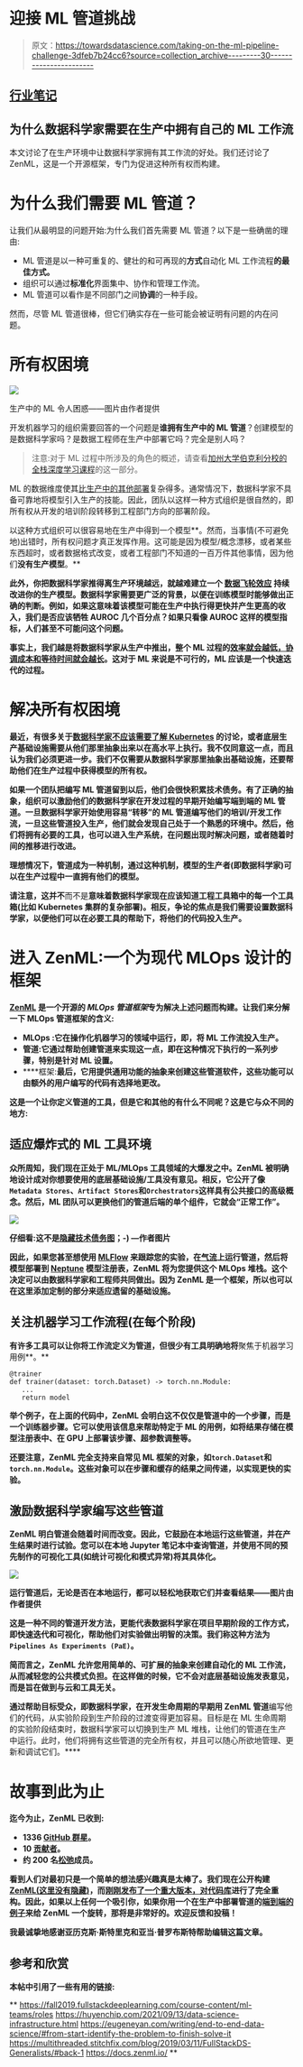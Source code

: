 # 迎接 ML 管道挑战

> 原文：<https://towardsdatascience.com/taking-on-the-ml-pipeline-challenge-3dfeb7b24cc6?source=collection_archive---------30----------------------->

## [行业笔记](https://towardsdatascience.com/tagged/notes-from-industry)

## 为什么数据科学家需要在生产中拥有自己的 ML 工作流

本文讨论了在生产环境中让数据科学家拥有其工作流的好处。我们还讨论了 ZenML，这是一个开源框架，专门为促进这种所有权而构建。

# 为什么我们需要 ML 管道？

让我们从最明显的问题开始:为什么我们首先需要 ML 管道？以下是一些确凿的理由:

*   ML 管道是以一种可重复的、健壮的和可再现的**方式**自动化 ML 工作流程**的最佳方式。**
*   组织可以通过**标准化**界面集中、协作和管理工作流。
*   ML 管道可以看作是不同部门之间**协调**的一种手段。

然而，尽管 ML 管道很棒，但它们确实存在一些可能会被证明有问题的内在问题。

# 所有权困境

![](img/bf4644da2b3f156eb38fe1586c09ccbe.png)

生产中的 ML 令人困惑——图片由作者提供

开发机器学习的组织需要回答的一个问题是**谁拥有生产中的 ML 管道**？创建模型的是数据科学家吗？是数据工程师在生产中部署它吗？完全是别人吗？

> 注意:对于 ML 过程中所涉及的角色的概述，请查看[加州大学伯克利分校的全栈深度学习课程](https://fall2019.fullstackdeeplearning.com/course-content/ml-teams/roles)的这一部分。

ML 的数据维度使其[比生产中的其他部署](https://research.google/pubs/pub46555/)复杂得多。通常情况下，数据科学家不具备可靠地将模型引入生产的技能。因此，团队以这样一种方式组织是很自然的，即所有权从开发的培训阶段转移到工程部门方向的部署阶段。

以这种方式组织可以很容易地在生产中得到一个模型**。然而，当事情(不可避免地)出错时，所有权问题才真正发挥作用。这可能是因为模型/概念漂移，或者某些东西超时，或者数据格式改变，或者工程部门不知道的一百万件其他事情，因为他们**没有生产模型**。**

**此外，你把数据科学家推得离生产环境越远，就越难建立一个 [**数据飞轮效应**](https://blog.modyo.com/posts/data-flywheel-scaling-a-world-class-data-strategy) 持续改进你的生产模型。数据科学家需要更广泛的背景，以便在训练模型时能够做出正确的判断。例如，如果这意味着该模型可能在生产中执行得更快并产生更高的收入，我们是否应该牺牲 AUROC 几个百分点？如果只看像 AUROC 这样的模型指标，人们甚至不可能问这个问题。**

**事实上，我们越是将数据科学家从生产中推出，整个 ML 过程的[效率就会越低，协调成本和等待时间就会越长](https://multithreaded.stitchfix.com/blog/2019/03/11/FullStackDS-Generalists/#back-1)。这对于 ML 来说是不可行的，ML 应该是一个快速迭代的过程。**

# **解决所有权困境**

**最近，有很多关于[数据科学家不应该需要了解 Kubernetes](https://huyenchip.com/2021/09/13/data-science-infrastructure.html) 的讨论，或者底层生产基础设施需要从他们那里抽象出来以在高水平上执行。我不仅同意这一点，而且认为我们必须更进一步。我们不仅需要从数据科学家那里抽象出基础设施，还要帮助他们在生产过程中获得模型的所有权。**

**如果一个团队把编写 ML 管道留到以后，他们会很快积累技术债务。有了正确的抽象，组织可以激励他们的数据科学家在开发过程的早期开始编写端到端的 ML 管道。一旦数据科学家开始使用容易“转移”的 ML 管道编写他们的培训/开发工作流，一旦这些管道投入生产，他们就会发现自己处于一个熟悉的环境中。然后，他们将拥有必要的工具，也可以进入生产系统，在问题出现时解决问题，或者随着时间的推移进行改进。**

**理想情况下，管道成为一种机制，通过这种机制，模型的生产者(即数据科学家)可以在生产过程中一直拥有他们的模型。**

**请注意，这并不**而不是**意味着数据科学家现在应该知道工程工具箱中的每一个工具箱(比如 Kubernetes 集群的复杂部署)。相反，争论的焦点是我们需要设置数据科学家，以便他们可以在必要工具的帮助下，将他们的代码投入生产。**

# **进入 ZenML:一个为现代 MLOps 设计的框架**

**[ZenML](https://github.com/zenml-io/zenml) 是一个开源的 *MLOps 管道框架*专为解决上述问题而构建。让我们来分解一下 MLOps 管道框架的含义:**

*   **MLOps :它在操作化机器学习的领域中运行，即，将 ML 工作流投入生产。**
*   ****管道**:它通过帮助创建管道来实现这一点，即在这种情况下执行的一系列步骤，特别是针对 ML 设置。**
*   ****框架:**最后，它用提供通用功能的抽象来创建这些管道软件，这些功能可以由额外的用户编写的代码有选择地更改。**

**这是一个让你定义管道的工具，但是它和其他的有什么不同呢？这是它与众不同的地方:**

## **适应爆炸式的 ML 工具环境**

**众所周知，我们现在正处于 ML/MLOps 工具领域的大爆发之中。ZenML 被明确地设计成对你想要使用的底层基础设施/工具没有意见。相反，它公开了像`Metadata Stores`、`Artifact Stores`和`Orchestrators`这样具有公共接口的高级概念。然后，ML 团队可以更换他们的管道后端的单个组件，它就会“正常工作”。**

**![](img/b18c6ebc5cd68eddb0f15927cb1ef6b7.png)**

**仔细看:这不是[隐藏技术债务图](https://proceedings.neurips.cc/paper/2015/file/86df7dcfd896fcaf2674f757a2463eba-Paper.pdf)；-) —作者图片**

**因此，如果您甚至想使用 [MLFlow](https://mlflow.org/) 来跟踪您的实验，在[气流](https://airflow.apache.org/)上运行管道，然后将模型部署到 [Neptune](https://neptune.ai/) 模型注册表，ZenML 将为您提供这个 MLOps 堆栈。这个决定可以由数据科学家和工程师共同做出。因为 ZenML 是一个框架，所以也可以在这里添加定制的部分来适应遗留的基础设施。**

## **关注机器学习工作流程(在每个阶段)**

**有许多工具可以让你将工作流定义为管道，但很少有工具明确地将**聚焦于机器学习用例**。**

```
@trainer
def trainer(dataset: torch.Dataset) -> torch.nn.Module:
   ... 
   return model
```

**举个例子，在上面的代码中，ZenML 会明白这不仅仅是管道中的一个步骤，而是一个训练器步骤。它可以使用该信息来帮助特定于 ML 的用例，如将结果存储在模型注册表中、在 GPU 上部署该步骤、超参数调整等。**

**还要注意，ZenML 完全支持来自常见 ML 框架的对象，如`torch.Dataset`和`torch.nn.Module`。这些对象可以在步骤和缓存的结果之间传递，以实现更快的实验。**

## **激励数据科学家编写这些管道**

**ZenML 明白管道会随着时间而改变。因此，它鼓励在本地运行这些管道，并在产生结果时进行试验。您可以在本地 Jupyter 笔记本中查询管道，并使用不同的预先制作的可视化工具(如统计可视化和模式异常)将其具体化。**

**![](img/cdae9ef75513384135fddfed52649c8c.png)**

**运行管道后，无论是否在本地运行，都可以轻松地获取它们并查看结果——图片由作者提供**

**这是一种不同的管道开发方法，更能代表数据科学家在项目早期阶段的工作方式，即快速迭代和可视化，帮助他们对实验做出明智的决策。我们称这种方法为`Pipelines As Experiments (PaE)`。**

**简而言之，ZenML 允许您用简单的、可扩展的抽象来创建自动化的 ML 工作流，从而减轻您的公共模式负担。在这样做的时候，它不会对底层基础设施发表意见，而是旨在做到与云和工具无关。**

**通过帮助目标受众，即数据科学家，在开发生命周期的早期用 ZenML 管道**编写他们的代码，从实验阶段到生产阶段的过渡变得更加容易。目标是在 ML 生命周期的实验阶段结束时，数据科学家可以切换到生产 ML 堆栈，让他们的管道在生产中运行。此时，他们将拥有这些管道的完全所有权，并且可以随心所欲地管理、更新和调试它们。****

# **故事到此为止**

**迄今为止，ZenML 已收到:**

*   **1336 [GitHub 群星](https://github.com/zenml-io/zenml)。**
*   **10 [贡献者](https://github.com/zenml-io/zenml/graphs/contributors)。**
*   **约 200 名[松弛](https://zenml.io/slack-invite)成员。**

**看到人们对最初只是一个简单的想法感兴趣真是太棒了。我们现在公开构建 [ZenML(这里没有隐藏)](https://zenml.io/newsletter)，而[刚刚发布了一个重大版本，对代码库](https://github.com/zenml-io/zenml/releases)进行了完全重构。因此，如果以上任何一个吸引你，如果你用一个在生产中部署管道的[端到端的例子](https://docs.zenml.io/guides/low-level-api)来给 ZenML 一个旋转，那将是非常好的。欢迎反馈和投稿！**

**我最诚挚地感谢亚历克斯·斯特里克和亚当·普罗布斯特帮助编辑这篇文章。**

## **参考和欣赏**

**本帖中引用了一些有用的链接:**

**</why-ml-should-be-written-as-pipelines-from-the-get-go-b2d95003f998>  <https://fall2019.fullstackdeeplearning.com/course-content/ml-teams/roles>  </avoiding-technical-debt-with-ml-pipelines-3e5b6e0c1c93>  <https://huyenchip.com/2021/09/13/data-science-infrastructure.html>  <https://eugeneyan.com/writing/end-to-end-data-science/#from-start-identify-the-problem-to-finish-solve-it>  <https://multithreaded.stitchfix.com/blog/2019/03/11/FullStackDS-Generalists/#back-1>  <https://docs.zenml.io/> **